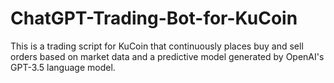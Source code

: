 # ChatGPT-Trading-Bot-for-KuCoin
This is a trading script for KuCoin that continuously places buy and sell orders based on market data and a predictive model generated by OpenAI's GPT-3.5 language model.
